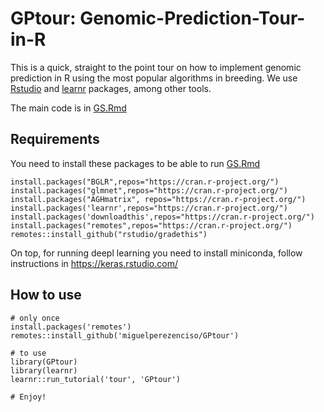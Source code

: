 # GPtour: Genomic-Prediction-Tour-in-R
This is a quick, straight to the point tour on how to implement genomic prediction in R using the most popular algorithms in breeding. We use [Rstudio](https://www.rstudio.com/) and [learnr](https://rstudio.github.io/learnr/) packages, among other tools.

The main code is in [GS.Rmd](https://github.com/miguelperezenciso/GPtour/blob/main/inst/tutorials/tour/GPtour.Rmd) 

## Requirements

You need to install these packages to be able to run [GS.Rmd](https://github.com/miguelperezenciso/GPtour/blob/main/inst/tutorials/tour/GPtour.Rmd)

```
install.packages("BGLR",repos="https://cran.r-project.org/")  
install.packages("glmnet",repos="https://cran.r-project.org/")  
install.packages("AGHmatrix", repos="https://cran.r-project.org/")  
install.packages('learnr',repos="https://cran.r-project.org/")  
install.packages('downloadthis',repos="https://cran.r-project.org/")  
install.packages("remotes",repos="https://cran.r-project.org/")  
remotes::install_github("rstudio/gradethis") 
``` 
On top, for running deepl learning you need to install miniconda, follow instructions in https://keras.rstudio.com/ 

## How to use

```
# only once
install.packages('remotes')
remotes::install_github('miguelperezenciso/GPtour')

# to use
library(GPtour)
library(learnr)
learnr::run_tutorial('tour', 'GPtour')

# Enjoy!

```
